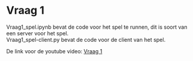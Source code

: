 # Vraag 1 
Vraag1_spel.ipynb bevat de code voor het spel te runnen, dit is soort van een server voor het spel. <br>
Vraag1_spel-client.py bevat de code voor de client van het spel. 

De link voor de youtube video: [Vraag 1](https://youtu.be/fDtZGOFbf-M)
